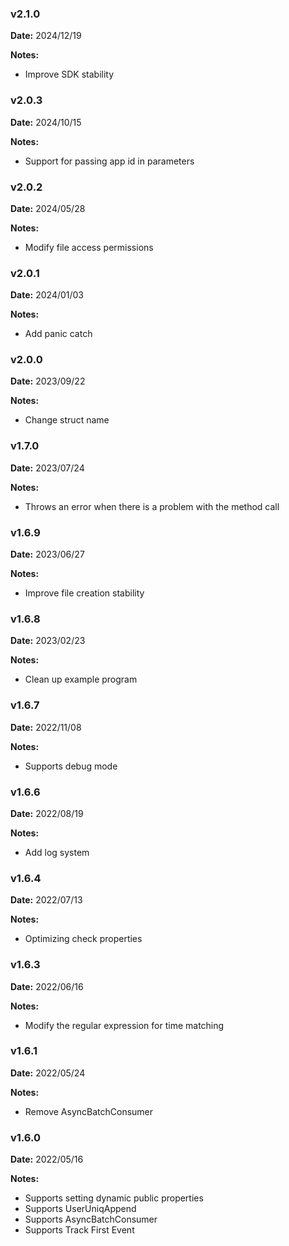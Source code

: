 ### v2.1.0
**Date:** 2024/12/19

**Notes:**

* Improve SDK stability

### v2.0.3
**Date:** 2024/10/15

**Notes:**

* Support for passing app id in parameters

### v2.0.2
**Date:** 2024/05/28

**Notes:**

* Modify file access permissions

### v2.0.1
**Date:** 2024/01/03

**Notes:**

* Add panic catch

### v2.0.0
**Date:** 2023/09/22

**Notes:**

* Change struct name

### v1.7.0
**Date:** 2023/07/24

**Notes:**

* Throws an error when there is a problem with the method call

### v1.6.9
**Date:** 2023/06/27

**Notes:**

* Improve file creation stability

### v1.6.8
**Date:** 2023/02/23

**Notes:**

* Clean up example program

### v1.6.7
**Date:** 2022/11/08

**Notes:**

* Supports debug mode

### v1.6.6
**Date:** 2022/08/19

**Notes:**

* Add log system

### v1.6.4
**Date:** 2022/07/13

**Notes:**

* Optimizing check properties

### v1.6.3
**Date:** 2022/06/16

**Notes:**

* Modify the regular expression for time matching

### v1.6.1
**Date:** 2022/05/24

**Notes:**

* Remove AsyncBatchConsumer

### v1.6.0
**Date:** 2022/05/16

**Notes:**

* Supports setting dynamic public properties
* Supports UserUniqAppend
* Supports AsyncBatchConsumer
* Supports Track First Event
